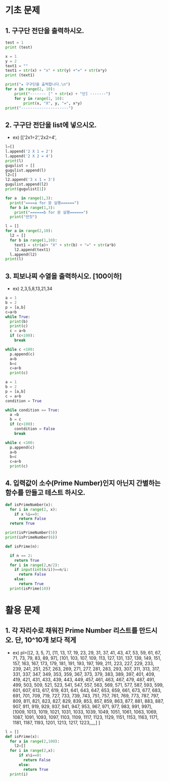 # 기초 문제
## 1. 구구단 전단을 출력하시오. 



```python
test = 1
print (test)
```


```python
x = 1
y = 2
text1 = ""
text1 = str(x) + "x" + str(y) +"=" + str(x*y)
print (text1)
```


```python
print("★ 구구단을 출력합니다.\n")
for x in range(2, 10):
    print("------- [" + str(x) + "단] -------")
    for y in range(1, 10):
        print(x, "X", y, "=", x*y)
print("---------------------")
```

## 2. 구구단 전단을 list에 넣으시오. 
- ex)  [['2x1=2','2x2=4',  


```python
l=[]
l.append('2 X 1 = 2')
l.append('2 X 2 = 4')
print(l)
gugulist = []
gugulist.append(l)
l2=[]
l2.append('3 x 1 = 3')
gugulist.append(l2)
print(gugulist[1])
```


```python
for a  in range(1,3):
  print("====a for 문 실행======")
  for b in range(1,3): 
    print("======b for 문 실행======")
  print("딴짓")

```


```python
l = []
for a in range(2,10):
  l2 = []
  for b in range(1,10):
    text1 = str(a)+ "X" + str(b) + "=" + str(a*b)
    l2.append(text1)
  l.append(l2)
print(l)
```

## 3. 피보나찌 수열을 출력하시오. [100이하]
* ex) 2,3,5,8,13,21,34


```python
a = 1
b = 2
p = [a,b]
c=a+b
while True:
  print(b)
  print(c)
  c = a+b
  if (c<100):
    break

while c <100:
  p.append(c)
  a=b
  b=c
  c=a+b
  print(c)

```


```python
a = 1
b = 2
p = [a,b]
c = a+b
condition = True

while condition == True:
  a =b
  b = c
  if (c>100):
    contdition = False
    break

while c <100:
  p.append(c)
  a=b
  b=c
  c=a+b
  print(c)
```

## 4. 입력값이 소수(Prime Number)인지 아닌지 간별하는 함수를 만들고 테스트 하시오. 



```python
def isPrimeNumber(x):
  for i in range(2, x):
    if x %i==0:
      return False
  return True

print(isPrimeNumber(5))
print(isPrimeNumber(6))
```


```python
def isPrime(n):

  if n == 2:
    return True
  for i in range(2,n/2):
    if input(int(n/i))==n/i:
      return False
    else:
      return True
  print(isPrime(10))
```

# 활용 문제
## 1. 각 자리수로 채워진 Prime Number 리스트를 만드시오. 단, 10^10개 보다 적게
* ex) pl=[[2, 3, 5, 7], [11, 13, 17, 19, 23, 29, 31, 37, 41, 43, 47, 53, 59, 61, 67, 71, 73, 79, 83, 89, 97], [101, 103, 107, 109, 113, 127, 131, 137, 139, 149, 151, 157, 163, 167, 173, 179, 181, 191, 193, 197, 199, 211, 223, 227, 229, 233, 239, 241, 251, 257, 263, 269, 271, 277, 281, 283, 293, 307, 311, 313, 317, 331, 337, 347, 349, 353, 359, 367, 373, 379, 383, 389, 397, 401, 409, 419, 421, 431, 433, 439, 443, 449, 457, 461, 463, 467, 479, 487, 491, 499, 503, 509, 521, 523, 541, 547, 557, 563, 569, 571, 577, 587, 593, 599, 601, 607, 613, 617, 619, 631, 641, 643, 647, 653, 659, 661, 673, 677, 683, 691, 701, 709, 719, 727, 733, 739, 743, 751, 757, 761, 769, 773, 787, 797, 809, 811, 821, 823, 827, 829, 839, 853, 857, 859, 863, 877, 881, 883, 887, 907, 911, 919, 929, 937, 941, 947, 953, 967, 971, 977, 983, 991, 997], [1009, 1013, 1019, 1021, 1031, 1033, 1039, 1049, 1051, 1061, 1063, 1069, 1087, 1091, 1093, 1097, 1103, 1109, 1117, 1123, 1129, 1151, 1153, 1163, 1171, 1181, 1187, 1193, 1201, 1213, 1217, 1223,,,,,] ]



```python
l = []
def isPrime(x):
  for a in range(2,100):
    l2=[]
  for i in range(2,x):
      if x%i==0:
        return False
      else:
        return True
  print(i)


```


```python

```

